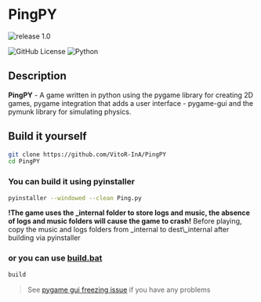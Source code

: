 # PingPY
![release 1.0](https://github.com/user-attachments/assets/716d07a7-c7a3-4454-95d7-488263be6232)

![GitHub License](https://img.shields.io/github/license/VitoR-InA/PingPY)
![Python](https://img.shields.io/badge/python-3.7%20%7C%203.8%20%7C%203.9%20%7C%203.10%20%7C%203.11%20%7C%203.12-blue)

## Description
**PingPY** - A game written in python using the pygame library for creating 2D games, pygame integration that adds a user interface - pygame-gui and the pymunk library for simulating physics.

## Build it yourself
```sh
git clone https://github.com/VitoR-InA/PingPY
cd PingPY
```
### You can build it using pyinstaller
```sh
pyinstaller --windowed --clean Ping.py
```
**!The game uses the _internal folder to store logs and music, the absence of logs and music folders will cause the game to crash!** Before playing, copy the music and logs folders from _internal to dest\\_internal after building via pyinstaller

### or you can use [build.bat](build.bat)
```sh
build
```

> See [pygame gui freezing issue](https://pygame-gui.readthedocs.io/en/latest/freezing.html) if you have any problems